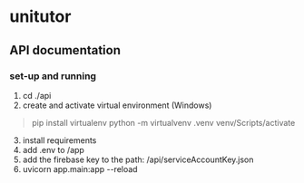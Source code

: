# unitutor

## API documentation

### set-up and running

1. cd ./api
2. create and activate virtual environment (Windows)
  > pip install virtualenv
  > python -m virtualvenv .venv
  > venv/Scripts/activate
3. install requirements
4. add .env to /app
5. add the firebase key to the path: /api/serviceAccountKey.json
6. uvicorn app.main:app --reload
